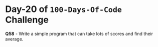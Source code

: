 # Day-20 of `100-Days-Of-Code` Challenge

**Q58** - Write a simple program that can take lots of scores and find their average.
 